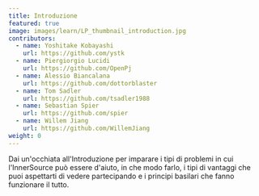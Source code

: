 ```yaml
---
title: Introduzione
featured: true
image: images/learn/LP_thumbnail_introduction.jpg
contributors:
  - name: Yoshitake Kobayashi
    url: https://github.com/ystk
  - name: Piergiorgio Lucidi
    url: https://github.com/OpenPj
  - name: Alessio Biancalana
    url: https://github.com/dottorblaster
  - name: Tom Sadler
    url: https://github.com/tsadler1988
  - name: Sebastian Spier
    url: https://github.com/spier
  - name: Willem Jiang
    url: https://github.com/WillemJiang
weight: 0
---
```


Dai un'occhiata all'Introduzione per imparare i tipi di problemi in cui l'InnerSource può essere d'aiuto, in che modo farlo, i tipi di vantaggi che puoi aspettarti di vedere partecipando e i principi basilari che fanno funzionare il tutto.
<!--- This file autogenerated from https://github.com/InnerSourceCommons/InnerSourceLearningPath/blob/master/scripts -->